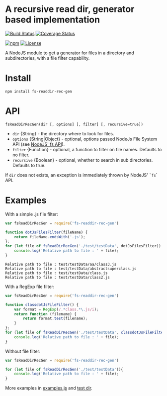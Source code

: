 # A recursive read dir, generator based implementation


[![Build Status](https://travis-ci.org/nicolas-moteau/fs-readdir-rec-gen.svg?branch=master)](https://travis-ci.org/nicolas-moteau/fs-readdir-rec-gen)
[![Coverage Status](https://coveralls.io/repos/github/nicolas-moteau/fs-readdir-rec-gen/badge.svg?branch=master)](https://coveralls.io/github/nicolas-moteau/fs-readdir-rec-gen?branch=master)


[![npm](https://img.shields.io/npm/v/fs-readdir-rec-gen.svg)](https://www.npmjs.com/package/fs-readdir-rec-gen)
[![License](https://img.shields.io/npm/l/fs-readdir-rec-gen.svg)](LICENSE.txt)

A NodeJS module to get a generator for files in a directory and subdirectories, with a file filter capability.

# Install

    npm install fs-readdir-rec-gen

# API

    fsReadDirRecGen(dir [, options] [, filter] [, recursive=true])

* ```dir``` {String} - the directory where to look for files.
* ```options``` {String|Object} - optional, options passed NodeJs File System API (see [NodeJS' fs API](https://nodejs.org/api/fs.html#fs_fs_readdir_path_options_callback)).
* ```filter``` {Function} - optional, a function to filter on file names. Defaults to no filter.
* ```recursive``` {Boolean} - optional, whether to search in sub directories. Defaults to true.

If ```dir``` does not exists, an exception is immediately thrown by NodeJS' ``̀`fs``̀` API.

# Examples
With a simple .js file filter:
```js
var fsReadDirRecGen = require('fs-readdir-rec-gen')

function dotJsFilesFilter(fileName) {
    return fileName.endsWith('.js');
};
for (let file of fsReadDirRecGen('./test/testData', dotJsFilesFilter)) {
    console.log('Relative path to file : ' + file);
}
```
```
Relative path to file : test/testData/aa/class3.js
Relative path to file : test/testData/abstractsuperclass.js
Relative path to file : test/testData/class.js
Relative path to file : test/testData/class2.js
```

With a RegExp file filter:
```js
var fsReadDirRecGen = require('fs-readdir-rec-gen')

function classdotJsFileFilter() {
    var format = RegExp(/.*class.*\.js/i);
    return function (filename) {
        return format.test(filename);
    }
};
for (let file of fsReadDirRecGen('./test/testData', classdotJsFileFilter())){
    console.log('Relative path to file : ' + file);
}
```

Without file filter:
```js
var fsReadDirRecGen = require('fs-readdir-rec-gen')

for (let file of fsReadDirRecGen('./test/testData')){
    console.log('Relative path to file : ' + file);
}
```

More examples in [examples.js](examples.js) and [test dir](test).
